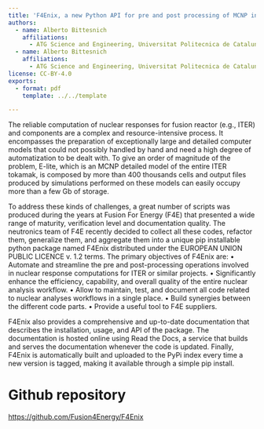 ```yaml
---
title: 'F4Enix, a new Python API for pre and post processing of MCNP inputs and outputs'
authors:
  - name: Alberto Bittesnich
    affiliations:
      - ATG Science and Engineering, Universitat Politecnica de Catalunya Davide Laghi, Fusion for Energy Alvaro Cubi, Fusion for Energy Aljaz Kolsek, Fusion for Energy Marco Fabbri, Fusion for Energy
  - name: Alberto Bittesnich
    affiliations:
      - ATG Science and Engineering, Universitat Politecnica de Catalunya Davide Laghi, Fusion for Energy Alvaro Cubi, Fusion for Energy Aljaz Kolsek, Fusion for Energy Marco Fabbri, Fusion for Energy
license: CC-BY-4.0
exports:
  - format: pdf
    template: ../../template

---
```


The reliable computation of nuclear responses for fusion reactor (e.g., ITER) and components are a complex and resource-intensive process. It encompasses the preparation of exceptionally large and detailed computer models that could not possibly handled by hand and need a high degree of automatization to be dealt with. To give an order of magnitude of the problem, E-lite, which is an MCNP detailed model of the entire ITER tokamak, is composed by more than 400 thousands cells and output files produced by simulations performed on these models can easily occupy more than a few Gb of storage.

To address these kinds of challenges, a great number of scripts was produced during the years at Fusion For Energy (F4E) that presented a wide range of maturity, verification level and documentation quality. The neutronics team of F4E recently decided to collect all these codes, refactor them, generalize them, and aggregate them into a unique pip installable python package named F4Enix distributed under the EUROPEAN UNION PUBLIC LICENCE v. 1.2 terms. The primary objectives of F4Enix are:
•	Automate and streamline the pre and post-processing operations involved in nuclear response computations for ITER or similar projects.
•	Significantly enhance the efficiency, capability, and overall quality of the entire nuclear analysis workflow.
•	Allow to maintain, test, and document all code related to nuclear analyses workflows in a single place.
•	Build synergies between the different code parts.
•	Provide a useful tool to F4E suppliers.

F4Enix also provides a comprehensive and up-to-date documentation that describes the installation, usage, and API of the package. The documentation is hosted online using Read the Docs, a service that builds and serves the documentation whenever the code is updated. Finally, F4Enix is automatically built and uploaded to the PyPi index every time a new version is tagged, making it available through a simple pip install.


# Github repository
https://github.com/Fusion4Energy/F4Enix

